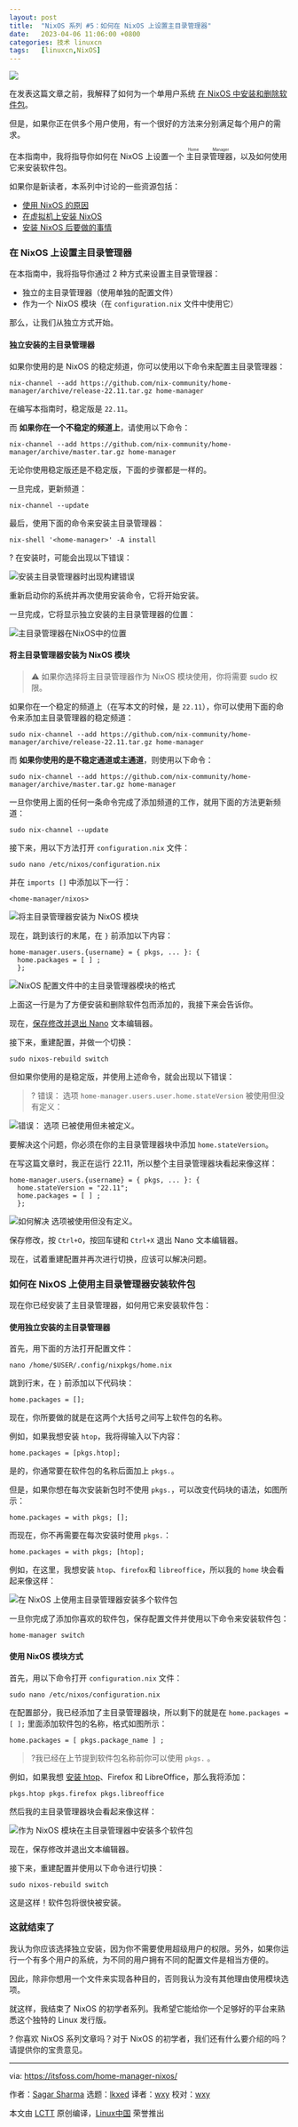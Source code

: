 ```yaml
---
layout: post
title:	"NixOS 系列 #5：如何在 NixOS 上设置主目录管理器"
date:	2023-04-06 11:06:00 +0800 
categories:	技术 linuxcn 
tags:	[linuxcn,NixOS]
---
```



![](/Asserts/Images/album/202304/06/110641k8v9q1152hhhh114.jpg)


在发表这篇文章之前，我解释了如何为一个单用户系统 [在 NixOS 中安装和删除软件包](/article-15645-1.html)。


但是，如果你正在供多个用户使用，有一个很好的方法来分别满足每个用户的需求。


在本指南中，我将指导你如何在 NixOS 上设置一个<ruby> 主目录管理器 <rp>  （ </rp> <rt>  Home Manager </rt> <rp>  ） </rp></ruby>，以及如何使用它来安装软件包。


如果你是新读者，本系列中讨论的一些资源包括：


* [使用 NixOS 的原因](/article-15606-1.html)
* [在虚拟机上安装 NixOS](/article-15624-1.html)
* [安装 NixOS 后要做的事情](/article-15663-1.html)


### 在 NixOS 上设置主目录管理器


在本指南中，我将指导你通过 2 种方式来设置主目录管理器：


* 独立的主目录管理器（使用单独的配置文件）
* 作为一个 NixOS 模块（在 `configuration.nix` 文件中使用它）


那么，让我们从独立方式开始。


#### 独立安装的主目录管理器


如果你使用的是 NixOS 的稳定频道，你可以使用以下命令来配置主目录管理器：



```
nix-channel --add https://github.com/nix-community/home-manager/archive/release-22.11.tar.gz home-manager

```

在编写本指南时，稳定版是 `22.11`。


而 **如果你在一个不稳定的频道上**，请使用以下命令：



```
nix-channel --add https://github.com/nix-community/home-manager/archive/master.tar.gz home-manager

```

无论你使用稳定版还是不稳定版，下面的步骤都是一样的。


一旦完成，更新频道：



```
nix-channel --update

```

最后，使用下面的命令来安装主目录管理器：



```
nix-shell '<home-manager>' -A install

```

?️ 在安装时，可能会出现以下错误：


![安装主目录管理器时出现构建错误](/Asserts/Images/album/202304/06/110643if01f44x191v499u.png)


重新启动你的系统并再次使用安装命令，它将开始安装。


一旦完成，它将显示独立安装的主目录管理器的位置：


![主目录管理器在NixOS中的位置](/Asserts/Images/album/202304/06/110644kg7j9zeuivn9bq06.png)


#### 将主目录管理器安装为 NixOS 模块



> 
> ⚠️ 如果你选择将主目录管理器作为 NixOS 模块使用，你将需要 sudo 权限。
> 
> 
> 


如果你在一个稳定的频道上（在写本文的时候，是 `22.11`），你可以使用下面的命令来添加主目录管理器的稳定频道：



```
sudo nix-channel --add https://github.com/nix-community/home-manager/archive/release-22.11.tar.gz home-manager

```

而 **如果你使用的是不稳定通道或主通道**，则使用以下命令：



```
sudo nix-channel --add https://github.com/nix-community/home-manager/archive/master.tar.gz home-manager

```

一旦你使用上面的任何一条命令完成了添加频道的工作，就用下面的方法更新频道：



```
sudo nix-channel --update

```

接下来，用以下方法打开 `configuration.nix` 文件：



```
sudo nano /etc/nixos/configuration.nix

```

并在 `imports []` 中添加以下一行：



```
<home-manager/nixos>

```

![将主目录管理器安装为 NixOS 模块](/Asserts/Images/album/202304/06/110644oczkc2r5ko224zcc.png)


现在，跳到该行的末尾，在 `}` 前添加以下内容：



```
home-manager.users.{username} = { pkgs, ... }: {
  home.packages = [ ] ;
  };

```

![NixOS 配置文件中的主目录管理器模块的格式](/Asserts/Images/album/202304/06/110644p8s1e9mz9391e9cz.png)


上面这一行是为了方便安装和删除软件包而添加的，我接下来会告诉你。


现在，[保存修改并退出 Nano](https://linuxhandbook.com/nano-save-exit/?ref=itsfoss.com) 文本编辑器。


接下来，重建配置，并做一个切换：



```
sudo nixos-rebuild switch

```

但如果你使用的是稳定版，并使用上述命令，就会出现以下错误：



> 
> ?️ 错误： 选项 `home-manager.users.user.home.stateVersion` 被使用但没有定义：
> 
> 
> 


![错误： 选项  已被使用但未被定义。](/Asserts/Images/album/202304/06/110645o7q7mx0gq200al00.png)


要解决这个问题，你必须在你的主目录管理器块中添加 `home.stateVersion`。


在写这篇文章时，我正在运行 22.11，所以整个主目录管理器块看起来像这样：



```
home-manager.users.{username} = { pkgs, ... }: {
  home.stateVersion = "22.11";  
  home.packages = [ ] ;
  };

```

![如何解决  选项被使用但没有定义。](/Asserts/Images/album/202304/06/110645m9bm99b74z5eum48.png)


保存修改，按 `Ctrl+O`，按回车键和 `Ctrl+X` 退出 Nano 文本编辑器。


现在，试着重建配置并再次进行切换，应该可以解决问题。


### 如何在 NixOS 上使用主目录管理器安装软件包


现在你已经安装了主目录管理器，如何用它来安装软件包：


#### 使用独立安装的主目录管理器


首先，用下面的方法打开配置文件：



```
nano /home/$USER/.config/nixpkgs/home.nix

```

跳到行末，在 `}` 前添加以下代码块：



```
home.packages = [];

```

现在，你所要做的就是在这两个大括号之间写上软件包的名称。


例如，如果我想安装 `htop`，我将得输入以下内容：



```
home.packages = [pkgs.htop];

```

是的，你通常要在软件包的名称后面加上 `pkgs.`。


但是，如果你想在每次安装新包时不使用 `pkgs.`，可以改变代码块的语法，如图所示：



```
home.packages = with pkgs; [];

```

而现在，你不再需要在每次安装时使用 `pkgs.`：



```
home.packages = with pkgs; [htop];

```

例如，在这里，我想安装 `htop`、`firefox`和 `libreoffice`，所以我的 `home` 块会看起来像这样：


![在 NixOS 上使用主目录管理器安装多个软件包](/Asserts/Images/album/202304/06/110645d3exfdszmrkzkrym.png)


一旦你完成了添加你喜欢的软件包，保存配置文件并使用以下命令来安装软件包：



```
home-manager switch

```

#### 使用 NixOS 模块方式


首先，用以下命令打开 `configuration.nix` 文件：



```
sudo nano /etc/nixos/configuration.nix

```

在配置部分，我已经添加了主目录管理器块，所以剩下的就是在 `home.packages = [ ];` 里面添加软件包的名称，格式如图所示：



```
home.packages = [ pkgs.package_name ] ;

```


> 
> ?我已经在上节提到软件包名称前你可以使用 `pkgs.` 。
> 
> 
> 


例如，如果我想 [安装 htop](https://itsfoss.com/use-htop/)、Firefox 和 LibreOffice，那么我将添加：



```
pkgs.htop pkgs.firefox pkgs.libreoffice

```

然后我的主目录管理器块会看起来像这样：


![作为 NixOS 模块在主目录管理器中安装多个软件包](/Asserts/Images/album/202304/06/110645kuczbvmfweevf28c.png)


现在，保存修改并退出文本编辑器。


接下来，重建配置并使用以下命令进行切换：



```
sudo nixos-rebuild switch

```

这是这样！软件包将很快被安装。


### 这就结束了


我认为你应该选择独立安装，因为你不需要使用超级用户的权限。另外，如果你运行一个有多个用户的系统，为不同的用户拥有不同的配置文件是相当方便的。


因此，除非你想用一个文件来实现各种目的，否则我认为没有其他理由使用模块选项。


就这样，我结束了 NixOS 的初学者系列。我希望它能给你一个足够好的平台来熟悉这个独特的 Linux 发行版。


? 你喜欢 NixOS 系列文章吗？对于 NixOS 的初学者，我们还有什么要介绍的吗？请提供你的宝贵意见。




---


via: <https://itsfoss.com/home-manager-nixos/>


作者：[Sagar Sharma](https://itsfoss.com/author/sagar/) 选题：[lkxed](https://github.com/lkxed/) 译者：[wxy](https://github.com/wxy) 校对：[wxy](https://github.com/wxy)


本文由 [LCTT](https://github.com/LCTT/TranslateProject) 原创编译，[Linux中国](https://linux.cn/) 荣誉推出
